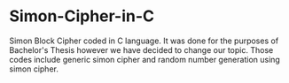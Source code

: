 # Simon-Cipher-in-C
Simon Block Cipher coded in C language. It was done for the purposes of Bachelor's Thesis however we have decided to change our topic. Those codes include generic simon cipher and random number generation using simon cipher.
